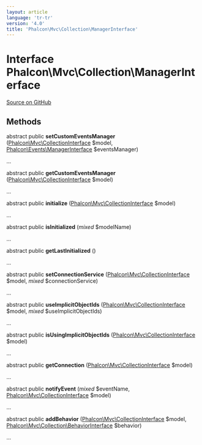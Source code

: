 ```yaml
---
layout: article
language: 'tr-tr'
version: '4.0'
title: 'Phalcon\Mvc\Collection\ManagerInterface'
---
```


# Interface **Phalcon\Mvc\Collection\ManagerInterface**

<a href="https://github.com/phalcon/cphalcon/tree/v4.0.0/phalcon/mvc/collection/managerinterface.zep" class="btn btn-default btn-sm">Source on GitHub</a>

## Methods

abstract public **setCustomEventsManager** ([Phalcon\Mvc\CollectionInterface](/4.0/en/api/Phalcon_Mvc_CollectionInterface) $model, [Phalcon\Events\ManagerInterface](/4.0/en/api/Phalcon_Events_ManagerInterface) $eventsManager)

...

abstract public **getCustomEventsManager** ([Phalcon\Mvc\CollectionInterface](/4.0/en/api/Phalcon_Mvc_CollectionInterface) $model)

...

abstract public **initialize** ([Phalcon\Mvc\CollectionInterface](/4.0/en/api/Phalcon_Mvc_CollectionInterface) $model)

...

abstract public **isInitialized** (*mixed* $modelName)

...

abstract public **getLastInitialized** ()

...

abstract public **setConnectionService** ([Phalcon\Mvc\CollectionInterface](/4.0/en/api/Phalcon_Mvc_CollectionInterface) $model, *mixed* $connectionService)

...

abstract public **useImplicitObjectIds** ([Phalcon\Mvc\CollectionInterface](/4.0/en/api/Phalcon_Mvc_CollectionInterface) $model, *mixed* $useImplicitObjectIds)

...

abstract public **isUsingImplicitObjectIds** ([Phalcon\Mvc\CollectionInterface](/4.0/en/api/Phalcon_Mvc_CollectionInterface) $model)

...

abstract public **getConnection** ([Phalcon\Mvc\CollectionInterface](/4.0/en/api/Phalcon_Mvc_CollectionInterface) $model)

...

abstract public **notifyEvent** (*mixed* $eventName, [Phalcon\Mvc\CollectionInterface](/4.0/en/api/Phalcon_Mvc_CollectionInterface) $model)

...

abstract public **addBehavior** ([Phalcon\Mvc\CollectionInterface](/4.0/en/api/Phalcon_Mvc_CollectionInterface) $model, [Phalcon\Mvc\Collection\BehaviorInterface](/4.0/en/api/Phalcon_Mvc_Collection_BehaviorInterface) $behavior)

...